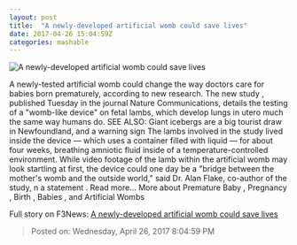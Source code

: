 ```yaml
---
layout: post
title:  "A newly-developed artificial womb could save lives"
date: 2017-04-26 15:04:59Z
categories: mashable
---
```


![A newly-developed artificial womb could save lives](http://i.amz.mshcdn.com/m6PcYrgS9kBFGScHv82cfmW63Io=/1200x630/2017%2F04%2F26%2F0f%2F1e806859aa5849ef98d847d57b6d02be.97432.png)

A newly-tested artificial womb could change the way doctors care for babies born prematurely, according to new research. The new study , published Tuesday in the journal Nature Communications, details the testing of a "womb-like device" on fetal lambs, which develop lungs in utero much the same way humans do. SEE ALSO: Giant icebergs are a big tourist draw in Newfoundland, and a warning sign The lambs involved in the study lived inside the device — which uses a container filled with liquid — for about four weeks, breathing amniotic fluid inside of a temperature-controlled environment. While video footage of the lamb within the artificial womb may look startling at first, the device could one day be a "bridge between the mother's womb and the outside world," said Dr. Alan Flake, co-author of the study, n a statement . Read more... More about Premature Baby , Pregnancy , Birth , Babies , and Artificial Wombs


Full story on F3News: [A newly-developed artificial womb could save lives](http://www.f3nws.com/n/UdNkx)

> Posted on: Wednesday, April 26, 2017 8:04:59 PM
